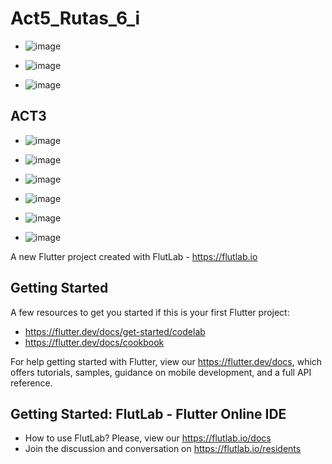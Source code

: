 # Act5_Rutas_6_i

- ![image](https://github.com/user-attachments/assets/05c7400d-6abe-4fdf-b13b-df1b5c49670e)



- ![image](https://github.com/user-attachments/assets/9c86ace3-de38-40af-adf2-aadc1f16a6e1)


- ![image](https://github.com/user-attachments/assets/b41cef3d-0c7e-47e2-87eb-0fbe4ac78285)


## ACT3

- ![image](https://github.com/user-attachments/assets/b0c8779a-f823-4ffc-8fd9-59140f2d2213)

- ![image](https://github.com/user-attachments/assets/99e6edcf-dad5-4e62-9896-653c93d48683)

- ![image](https://github.com/user-attachments/assets/068ef6d3-4585-42ef-b75e-d569bbf5ed70)

- ![image](https://github.com/user-attachments/assets/73bc0706-a300-4bbb-907b-f2151538726d)

- ![image](https://github.com/user-attachments/assets/1d07c620-896d-4c2b-8c63-cb02e6eac83f)

- ![image](https://github.com/user-attachments/assets/700cd40b-82c0-408b-ab3f-611c899ebb80)


A new Flutter project created with FlutLab - https://flutlab.io

## Getting Started

A few resources to get you started if this is your first Flutter project:

- https://flutter.dev/docs/get-started/codelab
- https://flutter.dev/docs/cookbook

For help getting started with Flutter, view our
https://flutter.dev/docs, which offers tutorials,
samples, guidance on mobile development, and a full API reference.

## Getting Started: FlutLab - Flutter Online IDE

- How to use FlutLab? Please, view our https://flutlab.io/docs
- Join the discussion and conversation on https://flutlab.io/residents
